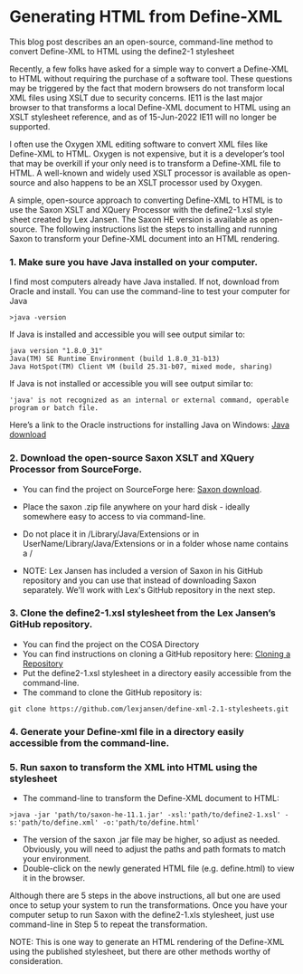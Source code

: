 # Generating HTML from Define-XML

This blog post describes an an open-source, command-line method to convert Define-XML to HTML using the define2-1 
stylesheet

Recently, a few folks have asked for a simple way to convert a Define-XML to HTML without requiring the purchase of a 
software tool. These questions may be triggered by the fact that modern browsers do not transform local XML files 
using XSLT due to security concerns. IE11 is the last major browser to that transforms a local Define-XML document to 
HTML using an XSLT stylesheet reference, and as of 15-Jun-2022 IE11 will no longer be supported.

I often use the Oxygen XML editing software to convert XML files like Define-XML to HTML. Oxygen is not expensive, 
but it is a developer’s tool that may be overkill if your only need is to transform a Define-XML file to HTML. 
A well-known and widely used XSLT processor is available as open-source and also happens to be an XSLT processor 
used by Oxygen.

A simple, open-source approach to converting Define-XML to HTML is to use the Saxon XSLT and XQuery Processor with 
the define2-1.xsl style sheet created by Lex Jansen. The Saxon HE version is available as open-source. 
The following instructions list the steps to installing and running Saxon to transform your Define-XML document into 
an HTML rendering.

### 1. Make sure you have Java installed on your computer.

I find most computers already have Java installed. If not, download from Oracle and install. You can use the 
command-line to test your computer for Java
```
>java -version
```
If Java is installed and accessible you will see output similar to:
```
java version "1.8.0_31"
Java(TM) SE Runtime Environment (build 1.8.0_31-b13)
Java HotSpot(TM) Client VM (build 25.31-b07, mixed mode, sharing)
```
If Java is not installed or accessible you will see output similar to:
```
'java' is not recognized as an internal or external command, operable program or batch file.
```
					
Here’s a link to the Oracle instructions for installing Java on Windows: 
[Java download](https://www.java.com/en/download/help/windows_manual_download.html)

### 2. Download the open-source Saxon XSLT and XQuery Processor from SourceForge.

* You can find the project on SourceForge here: [Saxon download](https://sourceforge.net/projects/saxon/).

* Place the saxon .zip file anywhere on your hard disk - ideally somewhere easy to access to via command-line.

* Do not place it in /Library/Java/Extensions or in UserName/Library/Java/Extensions or in a folder whose name 
contains a /

* NOTE: Lex Jansen has included a version of Saxon in his GitHub repository and you can use that instead of downloading 
Saxon separately. We'll work with Lex's GitHub repository in the next step.

### 3. Clone the define2-1.xsl stylesheet from the Lex Jansen’s GitHub repository.
* You can find the project on the COSA Directory
* You can find instructions on cloning a GitHub repository here: 
[Cloning a Repository](https://docs.github.com/en/repositories/creating-and-managing-repositories/cloning-a-repository)
* Put the define2-1.xsl stylesheet in a directory easily accessible from the command-line.
* The command to clone the GitHub repository is:
```
git clone https://github.com/lexjansen/define-xml-2.1-stylesheets.git
```

### 4. Generate your Define-xml file in a directory easily accessible from the command-line.

### 5. Run saxon to transform the XML into HTML using the stylesheet
* The command-line to transform the Define-XML document to HTML:
```
>java -jar 'path/to/saxon-he-11.1.jar' -xsl:'path/to/define2-1.xsl' -s:'path/to/define.xml' -o:'path/to/define.html'
```
* The version of the saxon .jar file may be higher, so adjust as needed. Obviously, you will need to adjust the paths 
and path formats to match your environment.
* Double-click on the newly generated HTML file (e.g. define.html) to view it in the browser.

Although there are 5 steps in the above instructions, all but one are used once to setup your system to run the 
transformations. Once you have your computer setup to run Saxon with the define2-1.xls stylesheet, just use 
command-line in Step 5 to repeat the transformation.

NOTE: This is one way to generate an HTML rendering of the Define-XML using the published stylesheet, but there are 
other methods worthy of consideration.

